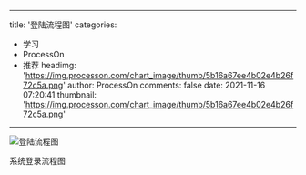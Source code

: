 
---
title: '登陆流程图'
categories: 
 - 学习
 - ProcessOn
 - 推荐
headimg: 'https://img.processon.com/chart_image/thumb/5b16a67ee4b02e4b26f72c5a.png'
author: ProcessOn
comments: false
date: 2021-11-16 07:20:41
thumbnail: 'https://img.processon.com/chart_image/thumb/5b16a67ee4b02e4b26f72c5a.png'
---

<div>   
<img class="thumb" alt="登陆流程图" src="https://img.processon.com/chart_image/thumb/5b16a67ee4b02e4b26f72c5a.png" referrerpolicy="no-referrer">
<p>系统登录流程图</p>  
</div>
            